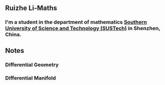 ## Ruizhe Li-Maths
### I'm a student in the department of mathematics [Southern University of Science and Technology (SUSTech)](https://math.sustech.edu.cn/) in Shenzhen, China.
## Notes
### Differential Geometry
### Differential Manifold
